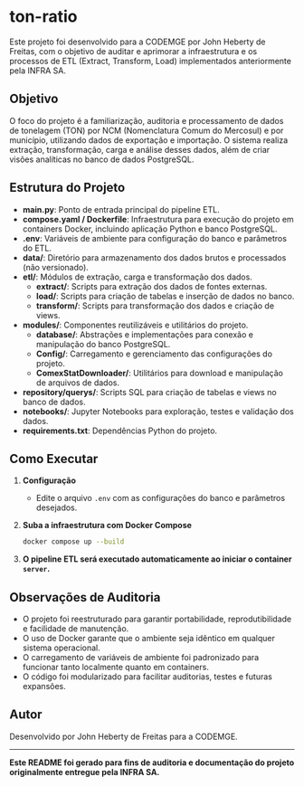 # ton-ratio

Este projeto foi desenvolvido para a CODEMGE por John Heberty de Freitas, com o objetivo de auditar e aprimorar a infraestrutura e os processos de ETL (Extract, Transform, Load) implementados anteriormente pela INFRA SA.

## Objetivo
O foco do projeto é a familiarização, auditoria e processamento de dados de tonelagem (TON) por NCM (Nomenclatura Comum do Mercosul) e por município, utilizando dados de exportação e importação. O sistema realiza extração, transformação, carga e análise desses dados, além de criar visões analíticas no banco de dados PostgreSQL.

## Estrutura do Projeto

- **main.py**: Ponto de entrada principal do pipeline ETL.
- **compose.yaml / Dockerfile**: Infraestrutura para execução do projeto em containers Docker, incluindo aplicação Python e banco PostgreSQL.
- **.env**: Variáveis de ambiente para configuração do banco e parâmetros do ETL.
- **data/**: Diretório para armazenamento dos dados brutos e processados (não versionado).
- **etl/**: Módulos de extração, carga e transformação dos dados.
  - **extract/**: Scripts para extração dos dados de fontes externas.
  - **load/**: Scripts para criação de tabelas e inserção de dados no banco.
  - **transform/**: Scripts para transformação dos dados e criação de views.
- **modules/**: Componentes reutilizáveis e utilitários do projeto.
  - **database/**: Abstrações e implementações para conexão e manipulação do banco PostgreSQL.
  - **Config/**: Carregamento e gerenciamento das configurações do projeto.
  - **ComexStatDownloader/**: Utilitários para download e manipulação de arquivos de dados.
- **repository/querys/**: Scripts SQL para criação de tabelas e views no banco de dados.
- **notebooks/**: Jupyter Notebooks para exploração, testes e validação dos dados.
- **requirements.txt**: Dependências Python do projeto.

## Como Executar

1. **Configuração**
   - Edite o arquivo `.env` com as configurações do banco e parâmetros desejados.

2. **Suba a infraestrutura com Docker Compose**
   ```sh
   docker compose up --build
   ```

3. **O pipeline ETL será executado automaticamente ao iniciar o container `server`.**

## Observações de Auditoria
- O projeto foi reestruturado para garantir portabilidade, reprodutibilidade e facilidade de manutenção.
- O uso de Docker garante que o ambiente seja idêntico em qualquer sistema operacional.
- O carregamento de variáveis de ambiente foi padronizado para funcionar tanto localmente quanto em containers.
- O código foi modularizado para facilitar auditorias, testes e futuras expansões.

## Autor
Desenvolvido por John Heberty de Freitas para a CODEMGE.

---

**Este README foi gerado para fins de auditoria e documentação do projeto originalmente entregue pela INFRA SA.**
